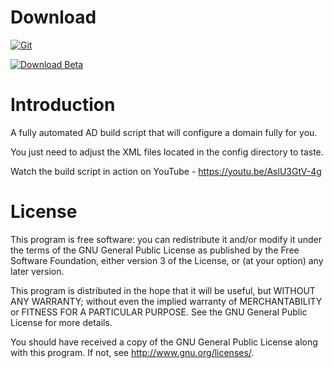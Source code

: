 # Download

[![Git](https://app.soluble.cloud/api/v1/public/badges/c9eb24f3-8ecc-4175-bf07-9a6726d079b2.svg?orgId=561911742905)](https://app.soluble.cloud/repos/details/github.com/mollypi/automated-ad-setup?orgId=561911742905)  

[![Download Beta](https://img.shields.io/badge/Latest%20Stable%20Release-v1.0-green.svg)](https://github.com/OneLogicalMyth/Automated-AD-Setup/archive/latest.zip)

# Introduction

A fully automated AD build script that will configure a domain fully for you.

You just need to adjust the XML files located in the config directory to taste.

Watch the build script in action on YouTube - https://youtu.be/AslU3GtV-4g

# License

This program is free software: you can redistribute it and/or modify
it under the terms of the GNU General Public License as published by
the Free Software Foundation, either version 3 of the License, or
(at your option) any later version.

This program is distributed in the hope that it will be useful,
but WITHOUT ANY WARRANTY; without even the implied warranty of
MERCHANTABILITY or FITNESS FOR A PARTICULAR PURPOSE.  See the
GNU General Public License for more details.

You should have received a copy of the GNU General Public License
along with this program.  If not, see http://www.gnu.org/licenses/.
